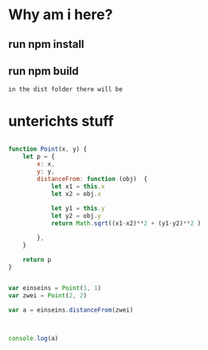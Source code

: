# Why am i here?

## run npm install 

## run npm build
```
in the dist folder there will be 

```



# unterichts stuff
```js {cmd=node} 

function Point(x, y) {
	let p = {
		x: x, 
		y: y,
		distanceFrom: function (obj)  {
			let x1 = this.x
			let x2 = obj.x
			
			let y1 = this.y
			let y2 = obj.y
			return Math.sqrt((x1-x2)**2 + (y1-y2)**2 )

		},
	}

	return p
}


var einseins = Point(1, 1)
var zwei = Point(2, 2)

var a = einseins.distanceFrom(zwei)



console.log(a)
```
